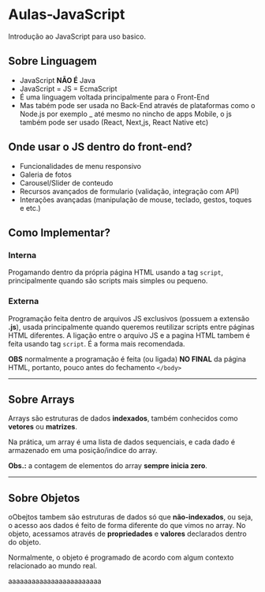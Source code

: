 # Aulas-JavaScript

Introdução ao JavaScript para uso basico.

## Sobre Linguagem

- JavaScript **NÃO É** Java
- JavaScript = JS = EcmaScript
- É uma linguagem voltada principalmente para o Front-End
- Mas tabém pode ser usada no Back-End através de plataformas
como o Node.js por exemplo
_ até mesmo no nincho de apps Mobile, o js também pode ser usado (React, Next,js, React Native etc)

## Onde usar o JS dentro do front-end?

- Funcionalidades de menu responsivo
- Galeria de fotos
- Carousel/Slider de conteudo
- Recursos avançados de formulario (validação, integração com API)
- Interações avançadas (manipulação de mouse, teclado, gestos, toques e etc.)

## Como Implementar?

### Interna

Progamando dentro da própria página HTML usando a tag `script`, principalmente quando são scripts mais simples ou pequeno.

### Externa

Programação feita dentro de arquivos JS exclusivos (possuem a extensão **.js**), usada principalmente quando queremos reutilizar scripts entre páginas HTML diferentes. A ligação entre o arquivo JS e a pagina HTML tambem é feita usando tag `script`. É a forma mais recomendada.

**OBS** normalmente a programação é feita (ou ligada) **NO FINAL** da página HTML, portanto, pouco antes do fechamento `</body>`

---

## Sobre Arrays

Arrays são estruturas de dados **indexados**, também conhecidos como **vetores** ou **matrizes**.

Na prática, um array é uma lista de dados sequenciais, e cada dado é armazenado em uma posição/indice do array.

**Obs.:** a contagem de elementos do array **sempre inicia zero**.

---

## Sobre Objetos

oObejtos tambem são estruturas de dados só que **não-indexados**, ou seja, o acesso aos dados é feito  de forma diferente do que vimos no array. No objeto, acessamos através de **propriedades** e **valores** declarados dentro do objeto.

Normalmente, o objeto é programado de acordo com algum contexto relacionado ao mundo real.

aaaaaaaaaaaaaaaaaaaaaaaa